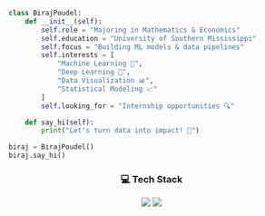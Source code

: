 ```python
class BirajPoudel:
    def __init__(self):
        self.role = "Majoring in Mathematics & Economics"
        self.education = "University of Southern Mississippi"
        self.focus = "Building ML models & data pipelines"
        self.interests = [
            "Machine Learning 🤖",
            "Deep Learning 🧠",
            "Data Visualization 📊",
            "Statistical Modeling 📈"
        ]
        self.looking_for = "Internship opportunities 🔍"

    def say_hi(self):
        print("Let's turn data into impact! 🚀")

biraj = BirajPoudel()
biraj.say_hi()
```



<div align="center">

  <h3>💻 Tech Stack</h3>

  <img src="https://skillicons.dev/icons?i=python,tensorflow,git,github" />

  <img src="https://skillicons.dev/icons?i=mysql,pandas,numpy,scikitlearn,tableau,matplotlib,jupyter,excel" />

</div>

